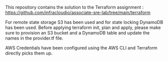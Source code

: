 This repository contains the solution to the Terraform assignment : https://github.com/infracloudio/associate-sre-lab/tree/main/terraform

For remote state storage S3 has been used and for state locking DynamoDB has been used.
Before applying terraform init, plan and apply, please make sure to provision an S3 bucket and a DynamoDB table and update the names in the provider.tf file.

AWS Credentials have been configured using the AWS CLI and Terraform directly picks them up.